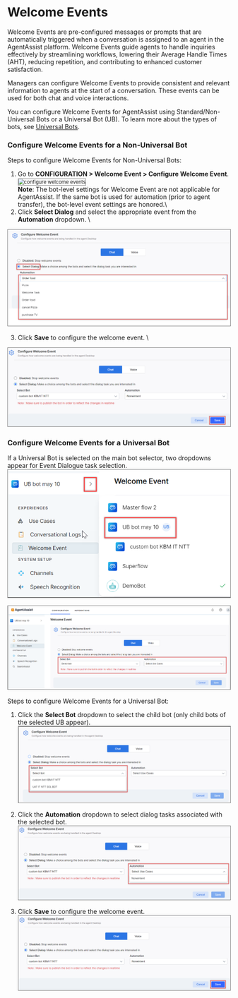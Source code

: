 
# **Welcome Events**

Welcome Events are pre-configured messages or prompts that are automatically triggered when a conversation is assigned to an agent in the AgentAssist platform. Welcome Events guide agents to handle inquiries effectively by streamlining workflows, lowering their Average Handle Times (AHT), reducing repetition, and contributing to enhanced customer satisfaction.

Managers can configure Welcome Events to provide consistent and relevant information to agents at the start of a conversation. These events can be used for both chat and voice interactions.

You can configure Welcome Events for AgentAssist using Standard/Non-Universal Bots or a Universal Bot (UB). To learn more about the types of bots, see [Universal Bots](https://developer.kore.ai/docs/bots/advanced-topics/universal-bot/universal-bots/#Highlights).


### Configure Welcome Events for a Non-Universal Bot

Steps to configure Welcome Events for Non-Universal Bots:



1. Go to **CONFIGURATION > Welcome Event > Configure Welcome Event**.\
<img src="../images/configure-welcome-events.png" alt="configure welcome events" title="configure welcome events" style="border: 1px solid gray; zoom:80%;">\
**Note**: The bot-level settings for Welcome Event are not applicable for AgentAssist. If the same bot is used for automation (prior to agent transfer), the bot-level event settings are honored.\
2. Click **Select Dialog** and select the appropriate event from the **Automation** dropdown. \
<img src="../configure-welcome-events/images/select-dialog.png" alt="select dialog" title="select dialog" style="border: 1px solid gray; zoom:80%;">

3. Click **Save** to configure the welcome event. \
<img src="../configure-welcome-events/images/saving-welcome-event-configuration.png" alt="saving welcome event config" title="saving welcome event config" style="border: 1px solid gray; zoom:80%;">


### Configure Welcome Events for a Universal Bot

If a Universal Bot is selected on the main bot selector, two dropdowns appear for Event Dialogue task selection.
<img src="../configure-welcome-events/images/universal-bot-selected-screen-1.png" alt="
universal bot selected screen" title="universal bot selected screen" style="border: 1px solid gray; zoom:80%;">

<img src="../configure-welcome-events/images/universal-bot-selected-screen-2.png" alt="
universal bot selected screen 2" title="universal bot selected screen 2" style="border: 1px solid gray; zoom:80%;">

Steps to configure Welcome Events for a Universal Bot:



1. Click the **Select Bot** dropdown to select the child bot (only child bots of the selected UB appear). \
<img src="../configure-welcome-events/images/stesps-to-configure-welcome-event-child-bot.png" alt="
steps to configure welcome events child bot" title="steps to configure welcome event child bot" style="border: 1px solid gray; zoom:80%;">

2. Click the **Automation** dropdown to select dialog tasks associated with the selected bot. \
<img src="../configure-welcome-events/images/stesps-to-configure-welcome-event-2.png" alt="
steps to configure welcome events 2" title="steps to configure welcome events 2" style="border: 1px solid gray; zoom:80%;">

3. Click **Save** to configure the welcome event. \
<img src="../configure-welcome-events/images/saving-welcome-event-configuration.png" alt="
saving welcome event configuration" title="saving welcome event configuration" style="border: 1px solid gray; zoom:100%;">
